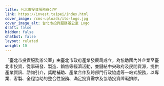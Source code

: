 ```yaml
---
title: 台北市投資服務辦公室
link: https://invest.taipei/index.html
cover_image: /cms-uploads/ito-logo.jpg
cover_image_alt: 台北市投資服務辦公室 Logo
draft: false
hidden: false
chatbot: false
layout: related
weight: 10
---
```

「臺北市投資服務辦公室」由臺北市政府產業發展局成立，為協助國內外企業至臺北市投資，從事研發、製造、銷售等經濟活動，並鏈結中央政府及民間資源，提供產業資訊、諮詢引介，獎勵補助、產業合作及跨部門行政協處等一站式服務，以專業、客製、全程協助的整合性服務、滿足投資需求及協助投資障礙排除。